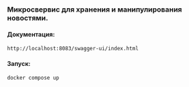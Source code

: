 ### Микросвервис для хранения и манипулирования новостями.

#### Документация: 
```
http://localhost:8083/swagger-ui/index.html
```
#### Запуск:
```
docker compose up
```